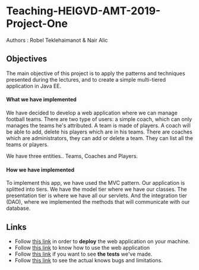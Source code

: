 # Teaching-HEIGVD-AMT-2019-Project-One

Authors : Robel Teklehaimanot & Nair Alic

## Objectives

The main objective of this project is to apply the patterns and techniques presented during the lectures, and to create a simple multi-tiered application in Java EE.

#### What we have implemented 

We have decided to develop a web application where we can manage football teams. There are two type of users: a simple coach, which can only manages the teams he's attributed. A team is made of players. A coach will be able to add, delete his players which are in his teams. There are coaches which are administrators, they can add or delete a team. They can list all the teams or players.

We have three entities.. Teams, Coaches and Players.

#### How we have implemented

To implement this app, we have used the MVC pattern. Our application is splitted into tiers. We have the model tier where we have our classes. The presentation tier is where we have all our servlets. And the integration tier (DAO), where we implemented the methods that will communicate with our database.



## Links

- Follow [this link](./doc/README_deployment.md) in order to **deploy** the web application on your machine.
- Follow [this link](./doc/README_usability.md) to know how to use the web application
- Follow [this link](./doc/README_tests.md) if you want to see **the tests** we've made.
- Follow [this link](./doc/README_usability.md) to see the actual knows bugs and limitations.



